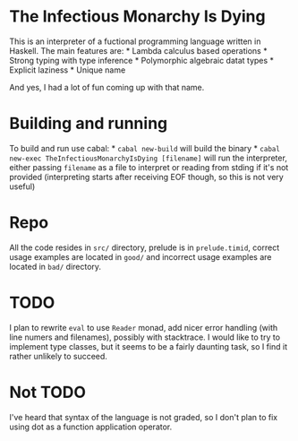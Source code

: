 # The Infectious Monarchy Is Dying

This is an interpreter of a fuctional programming language written in Haskell.
The main features are:
    * Lambda calculus based operations
    * Strong typing with type inference
    * Polymorphic algebraic datat types
    * Explicit laziness
    * Unique name

And yes, I had a lot of fun coming up with that name.

# Building and running

To build and run use cabal:
    * `cabal new-build` will build the binary
    * `cabal new-exec TheInfectiousMonarchyIsDying [filename]` will run the interpreter, either passing `filename` as a file to interpret or reading from stding if it's not provided (interpreting starts after receiving EOF though, so this is not very useful)

# Repo

All the code resides in `src/` directory, prelude is in `prelude.timid`, correct usage examples are located in `good/` and incorrect usage examples are located in `bad/` directory.

# TODO

I plan to rewrite `eval` to use `Reader` monad, add nicer error handling (with line numers and filenames), possibly with stacktrace. I would like to try to implement type classes, but it seems to be a fairly daunting task, so I find it rather unlikely to succeed.

# Not TODO

I've heard that syntax of the language is not graded, so I don't plan to fix using dot as a function application operator.
